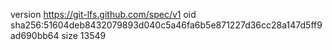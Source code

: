 version https://git-lfs.github.com/spec/v1
oid sha256:51604deb8432079893d040c5a46fa6b5e871227d36cc28a147d5ff9ad690bb64
size 13549
